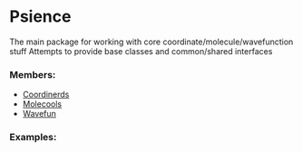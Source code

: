 # <a id=Psience>Psience</a>
    
The main package for working with core coordinate/molecule/wavefunction stuff
Attempts to provide base classes and common/shared interfaces

### Members:

  - [Coordinerds](Psience/Coordinerds.md)
  - [Molecools](Psience/Molecools.md)
  - [Wavefun](Psience/Wavefun.md)

### Examples:

